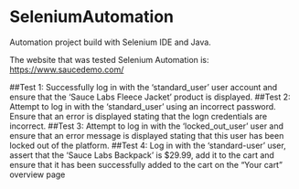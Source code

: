 # SeleniumAutomation
Automation project build with Selenium IDE and Java.

The website that was tested Selenium Automation is: https://www.saucedemo.com/

##Test 1:
Successfully log in with the ‘standard_user’ user account and ensure that the ‘Sauce Labs
Fleece Jacket’ product is displayed.
##Test 2:
Attempt to log in with the ‘standard_user’ using an incorrect password. Ensure that an error
is displayed stating that the logn credentials are incorrect.
##Test 3:
Attempt to log in with the ‘locked_out_user’ user and ensure that an error message is
displayed stating that this user has been locked out of the platform.
##Test 4:
Log in with the ‘standard-user’ user, assert that the ‘Sauce Labs Backpack’ is $29.99, add it to
the cart and ensure that it has been successfully added to the cart on the “Your cart”
overview page
